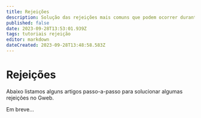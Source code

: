 ```yaml
---
title: Rejeições
description: Solução das rejeições mais comuns que podem ocorrer durante o uso do sistema. 
published: false
date: 2023-09-28T13:53:01.939Z
tags: tutoriais rejeição
editor: markdown
dateCreated: 2023-09-28T13:48:58.583Z
---
```


# Rejeições
Abaixo listamos alguns artigos passo-a-passo para solucionar algumas rejeições no Gweb.

Em breve...

